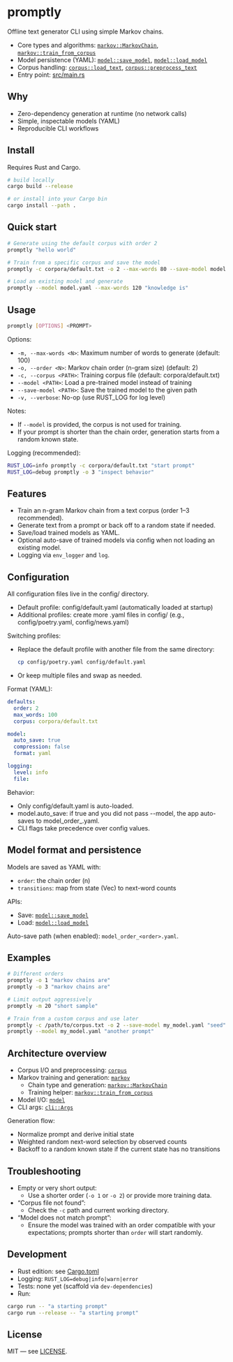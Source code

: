 # promptly
Offline text generator CLI using simple Markov chains.

- Core types and algorithms: [`markov::MarkovChain`](src/markov/chain.rs), [`markov::train_from_corpus`](src/markov/builder.rs)
- Model persistence (YAML): [`model::save_model`](src/model/mod.rs), [`model::load_model`](src/model/mod.rs)
- Corpus handling: [`corpus::load_text`](src/corpus/loader.rs), [`corpus::preprocess_text`](src/corpus/loader.rs)
- Entry point: [src/main.rs](src/main.rs)

## Why
- Zero-dependency generation at runtime (no network calls)
- Simple, inspectable models (YAML)
- Reproducible CLI workflows

## Install
Requires Rust and Cargo.

```sh
# build locally
cargo build --release

# or install into your Cargo bin
cargo install --path .
```

## Quick start
```sh
# Generate using the default corpus with order 2
promptly "hello world"

# Train from a specific corpus and save the model
promptly -c corpora/default.txt -o 2 --max-words 80 --save-model model.yaml "the quick"

# Load an existing model and generate
promptly --model model.yaml --max-words 120 "knowledge is"
```

## Usage
```sh
promptly [OPTIONS] <PROMPT>
```

Options:
- `-m, --max-words <N>`: Maximum number of words to generate (default: 100)
- `-o, --order <N>`: Markov chain order (n-gram size) (default: 2)
- `-c, --corpus <PATH>`: Training corpus file (default: corpora/default.txt)
- `--model <PATH>`: Load a pre-trained model instead of training
- `--save-model <PATH>`: Save the trained model to the given path
- `-v, --verbose`: No-op (use RUST_LOG for log level)

Notes:
- If `--model` is provided, the corpus is not used for training.
- If your prompt is shorter than the chain order, generation starts from a random known state.

Logging (recommended):
```sh
RUST_LOG=info promptly -c corpora/default.txt "start prompt"
RUST_LOG=debug promptly -o 3 "inspect behavior"
```

## Features
- Train an n-gram Markov chain from a text corpus (order 1–3 recommended).
- Generate text from a prompt or back off to a random state if needed.
- Save/load trained models as YAML.
- Optional auto-save of trained models via config when not loading an existing model.
- Logging via `env_logger` and `log`.

## Configuration
All configuration files live in the config/ directory.

- Default profile: config/default.yaml (automatically loaded at startup)
- Additional profiles: create more .yaml files in config/ (e.g., config/poetry.yaml, config/news.yaml)

Switching profiles:
- Replace the default profile with another file from the same directory:
  ```sh
  cp config/poetry.yaml config/default.yaml
  ```
- Or keep multiple files and swap as needed.

Format (YAML):
```yaml
defaults:
  order: 2
  max_words: 100
  corpus: corpora/default.txt

model:
  auto_save: true
  compression: false
  format: yaml

logging:
  level: info
  file:
```

Behavior:
- Only config/default.yaml is auto-loaded.
- model.auto_save: if true and you did not pass --model, the app auto-saves to model_order_<order>.yaml.
- CLI flags take precedence over config values.

## Model format and persistence
Models are saved as YAML with:
- `order`: the chain order (n)
- `transitions`: map from state (Vec<String>) to next-word counts

APIs:
- Save: [`model::save_model`](src/model/mod.rs)
- Load: [`model::load_model`](src/model/mod.rs)

Auto-save path (when enabled): `model_order_<order>.yaml`.

## Examples
```sh
# Different orders
promptly -o 1 "markov chains are"
promptly -o 3 "markov chains are"

# Limit output aggressively
promptly -m 20 "short sample"

# Train from a custom corpus and use later
promptly -c /path/to/corpus.txt -o 2 --save-model my_model.yaml "seed"
promptly --model my_model.yaml "another prompt"
```

## Architecture overview
- Corpus I/O and preprocessing: [`corpus`](src/corpus/mod.rs)
- Markov training and generation: [`markov`](src/markov/mod.rs)
  - Chain type and generation: [`markov::MarkovChain`](src/markov/chain.rs)
  - Training helper: [`markov::train_from_corpus`](src/markov/builder.rs)
- Model I/O: [`model`](src/model/mod.rs)
- CLI args: [`cli::Args`](src/cli/args.rs)

Generation flow:
- Normalize prompt and derive initial state
- Weighted random next-word selection by observed counts
- Backoff to a random known state if the current state has no transitions

## Troubleshooting
- Empty or very short output:
  - Use a shorter order (`-o 1` or `-o 2`) or provide more training data.
- “Corpus file not found”:
  - Check the `-c` path and current working directory.
- “Model does not match prompt”:
  - Ensure the model was trained with an order compatible with your expectations; prompts shorter than `order` will start randomly.

## Development
- Rust edition: see [Cargo.toml](Cargo.toml)
- Logging: `RUST_LOG=debug|info|warn|error`
- Tests: none yet (scaffold via `dev-dependencies`)
- Run:
```sh
cargo run -- "a starting prompt"
cargo run --release -- "a starting prompt"
```

## License
MIT — see [LICENSE](LICENSE).